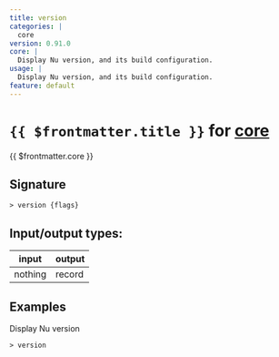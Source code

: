 ```yaml
---
title: version
categories: |
  core
version: 0.91.0
core: |
  Display Nu version, and its build configuration.
usage: |
  Display Nu version, and its build configuration.
feature: default
---
```

<!-- This file is automatically generated. Please edit the command in https://github.com/nushell/nushell instead. -->

# `{{ $frontmatter.title }}` for [core](/commands/categories/core.md)

<div class='command-title'>{{ $frontmatter.core }}</div>

## Signature

```> version {flags} ```


## Input/output types:

| input   | output |
| ------- | ------ |
| nothing | record |

## Examples

Display Nu version
```nu
> version

```
